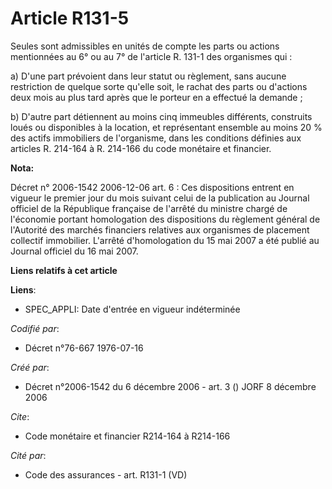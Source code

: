 # Article R131-5

Seules sont admissibles en unités de compte les parts ou actions mentionnées au 6° ou au 7° de l'article R. 131-1 des
organismes qui :

a) D'une part prévoient dans leur statut ou règlement, sans aucune restriction de quelque sorte qu'elle soit, le rachat des
parts ou d'actions deux mois au plus tard après que le porteur en a effectué la demande ;

b) D'autre part détiennent au moins cinq immeubles différents, construits loués ou disponibles à la location, et représentant
ensemble au moins 20 % des actifs immobiliers de l'organisme, dans les conditions définies aux articles R. 214-164 à R.
214-166 du code monétaire et financier.

**Nota:**

Décret n° 2006-1542 2006-12-06 art. 6 : Ces dispositions entrent en vigueur le premier jour du mois suivant celui de la
publication au Journal officiel de la République française de l'arrêté du ministre chargé de l'économie portant homologation
des dispositions du règlement général de l'Autorité des marchés financiers relatives aux organismes de placement collectif
immobilier. L'arrêté d'homologation du 15 mai 2007 a été publié au Journal officiel du 16 mai 2007.

**Liens relatifs à cet article**

**Liens**:

  - SPEC_APPLI: Date d'entrée en vigueur indéterminée

_Codifié par_:

  - Décret n°76-667 1976-07-16

_Créé par_:

  - Décret n°2006-1542 du 6 décembre 2006 - art. 3 () JORF 8 décembre 2006

_Cite_:

  - Code monétaire et financier R214-164 à R214-166

_Cité par_:

  - Code des assurances - art. R131-1 (VD)
